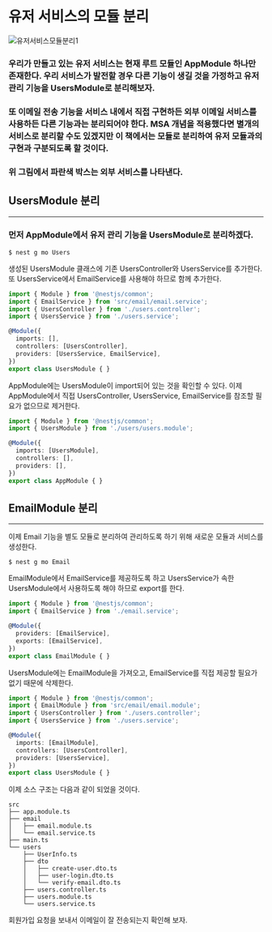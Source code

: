 # 유저 서비스의 모듈 분리

![유저서비스모듈분리1](https://wikidocs.net/images/page/158573/1.png)

### 우리가 만들고 있는 유저 서비스는 현재 루트 모듈인 AppModule 하나만 존재한다. 우리 서비스가 발전할 경우 다른 기능이 생길 것을 가정하고 유저관리 기능을 UsersModule로 분리해보자.

### 또 이메일 전송 기능을 서비스 내에서 직접 구현하든 외부 이메일 서비스를 사용하든 다른 기능과는 분리되어야 한다. MSA 개념을 적용했다면 별개의 서비스로 분리할 수도 있겠지만 이 책에서는 모듈로 분리하여 유저 모듈과의 구현과 구분되도록 할 것이다. 

### 위 그림에서 파란색 박스는 외부 서비스를 나타낸다.

## UsersModule 분리

---

### 먼저 AppModule에서 유저 관리 기능을 UsersModule로 분리하겠다.

```
$ nest g mo Users
```

생성된 UsersModule 클래스에 기존 UsersController와 UsersService를 추가한다. 또 UsersService에서 EmailService를 사용해야 하므로 함께 추가한다.

```typescript
import { Module } from '@nestjs/common';
import { EmailService } from 'src/email/email.service';
import { UsersController } from './users.controller';
import { UsersService } from './users.service';

@Module({
  imports: [],
  controllers: [UsersController],
  providers: [UsersService, EmailService],
})
export class UsersModule { }
```

AppModule에는 UsersModule이 import되어 있는 것을 확인할 수 있다. 이제 AppModule에서 직접 UsersController, UsersService, EmailService를 참조할 필요가 없으므로 제거한다.

```typescript
import { Module } from '@nestjs/common';
import { UsersModule } from './users/users.module';

@Module({
  imports: [UsersModule],
  controllers: [],
  providers: [],
})
export class AppModule { }
```

## EmailModule 분리

---

이제 Email 기능을 별도 모듈로 분리하여 관리하도록 하기 위해 새로운 모듈과 서비스를 생성한다.

```
$ nest g mo Email
```

EmailModule에서 EmailService를 제공하도록 하고 UsersService가 속한 UsersModule에서 사용하도록 해야 하므로 export를 한다.

```typescript
import { Module } from '@nestjs/common';
import { EmailService } from './email.service';

@Module({
  providers: [EmailService],
  exports: [EmailService],
})
export class EmailModule { }
```

UsersModule에는 EmailModule을 가져오고, EmailService를 직접 제공할 필요가 없기 때문에 삭제한다.

```typescript
import { Module } from '@nestjs/common';
import { EmailModule } from 'src/email/email.module';
import { UsersController } from './users.controller';
import { UsersService } from './users.service';

@Module({
  imports: [EmailModule],
  controllers: [UsersController],
  providers: [UsersService],
})
export class UsersModule { }
```

이제 소스 구조는 다음과 같이 되었을 것이다.

```
src
├── app.module.ts
├── email
│   ├── email.module.ts
│   └── email.service.ts
├── main.ts
└── users
    ├── UserInfo.ts
    ├── dto
    │   ├── create-user.dto.ts
    │   ├── user-login.dto.ts
    │   └── verify-email.dto.ts
    ├── users.controller.ts
    ├── users.module.ts
    └── users.service.ts
```

회원가입 요청을 보내서 이메일이 잘 전송되는지 확인해 보자.